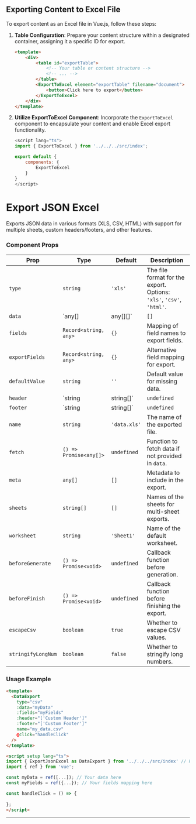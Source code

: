 ## Exporting Content to Excel File

To export content as an Excel file in Vue.js, follow these steps:

1. **Table Configuration**: Prepare your content structure within a designated container, assigning it a specific ID for export.

    ```html
    <template>
        <div>
            <table id="exportTable">
                <!-- Your table or content structure -->
                <!-- ... -->
            </table>
            <ExportToExcel element="exportTable" filename="document">
                <button>Click here to export</button>
            </ExportToExcel>
        </div>
    </template>
    ```

2. **Utilize ExportToExcel Component**: Incorporate the `ExportToExcel` component to encapsulate your content and enable Excel export functionality.

    ```javascript
    <script lang="ts">
    import { ExportToExcel } from '../../../src/index';

    export default {
        components: {
            ExportToExcel
        }
    }
    </script>
    ```

# Export JSON Excel

Exports JSON data in various formats (XLS, CSV, HTML) with support for multiple sheets, custom headers/footers, and other features.

### Component Props

| **Prop**         | **Type**            | **Default** | **Description**                                                                 |
|------------------|---------------------|-------------|---------------------------------------------------------------------------------|
| `type`           | `string`            | `'xls'`     | The file format for the export. Options: `'xls'`, `'csv'`, `'html'`.            |
| `data`           | `any[] | any[][]`    | `[]`        | The data to be exported. Can be a single array or an array of arrays.            |
| `fields`         | `Record<string, any>` | `{}`       | Mapping of field names to export fields.                                         |
| `exportFields`   | `Record<string, any>` | `{}`       | Alternative field mapping for export.                                            |
| `defaultValue`   | `string`            | `''`        | Default value for missing data.                                                   |
| `header`         | `string | string[]` | `undefined` | Custom header(s) for the exported file.                                          |
| `footer`         | `string | string[]` | `undefined` | Custom footer(s) for the exported file.                                          |
| `name`           | `string`            | `'data.xls'` | The name of the exported file.                                                    |
| `fetch`          | `() => Promise<any[]>` | `undefined` | Function to fetch data if not provided in `data`.                                |
| `meta`           | `any[]`             | `[]`        | Metadata to include in the export.                                               |
| `sheets`         | `string[]`          | `[]`        | Names of the sheets for multi-sheet exports.                                     |
| `worksheet`      | `string`            | `'Sheet1'`  | Name of the default worksheet.                                                    |
| `beforeGenerate` | `() => Promise<void>` | `undefined` | Callback function before generation.                                             |
| `beforeFinish`   | `() => Promise<void>` | `undefined` | Callback function before finishing the export.                                   |
| `escapeCsv`      | `boolean`           | `true`      | Whether to escape CSV values.                                                     |
| `stringifyLongNum` | `boolean`         | `false`     | Whether to stringify long numbers.                                               |

### Usage Example


```html
<template>
  <DataExport
    type="csv"
    :data="myData"
    :fields="myFields"
    :header="['Custom Header']"
    :footer="['Custom Footer']"
    name="my_data.csv"
    @click="handleClick"
  />
</template>

<script setup lang="ts">
import { ExportJsonExcel as DataExport } from '../../../src/index' // Path to the component
import { ref } from 'vue';

const myData = ref([...]); // Your data here
const myFields = ref({...}); // Your fields mapping here

const handleClick = () => {
  
};
</script>
```

---